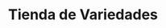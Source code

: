 ---
title: "Tienda de Variedades"
url: /ciudad-satelite/tienda-de-variedades-arturo-ballivian-otero-5/
shop: comodidad
---